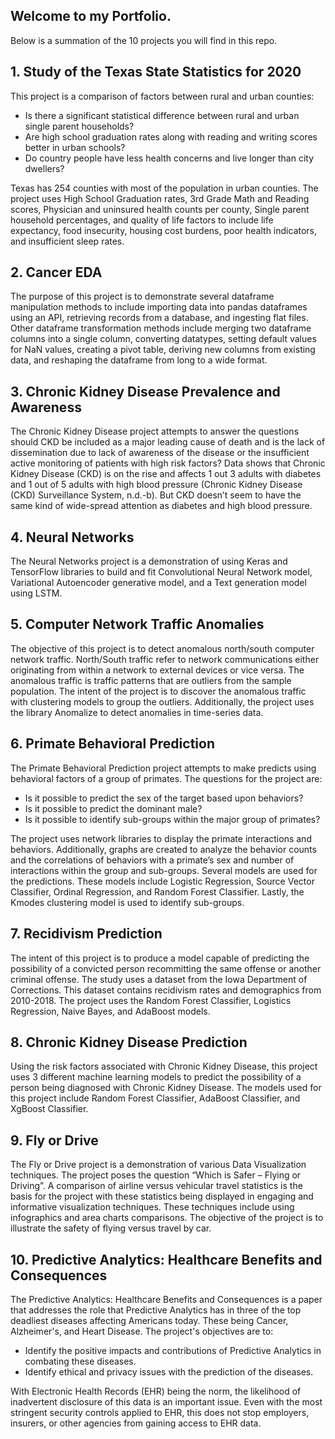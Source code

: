 ## Welcome to my Portfolio.  

Below is a summation of the 10 projects you will find in this repo.


## 1.  Study of the Texas State Statistics for 2020

This project is a comparison of factors between rural and urban counties:

*  Is there a significant statistical difference between rural and urban single parent households?
*  Are high school graduation rates along with reading and writing scores better in urban schools?
*  Do country people have less health concerns and live longer than city dwellers?

Texas has 254 counties with most of the population in urban counties. The project uses High School Graduation rates, 3rd Grade Math and Reading scores, Physician and uninsured health counts per county, Single parent household percentages, and quality of life factors to include life expectancy, food insecurity, housing cost burdens, poor health indicators, and insufficient sleep rates.

## 2. Cancer EDA 

The purpose of this project is to demonstrate several dataframe manipulation methods to include importing data into pandas dataframes using an API, retrieving records from a database, and ingesting flat files. Other dataframe transformation methods include merging two dataframe columns into a single column, converting datatypes, setting default values for NaN values, creating a pivot table, deriving new columns from existing data, and reshaping the dataframe from long to a wide format.

## 3. Chronic Kidney Disease Prevalence and Awareness

The Chronic Kidney Disease project attempts to answer the questions should CKD be included as a major leading cause of death and is the lack of dissemination due to lack of awareness of the disease or the insufficient active monitoring of patients with high risk factors? Data shows that Chronic Kidney Disease (CKD) is on the rise and affects 1 out 3 adults with diabetes and 1 out of 5 adults with high blood pressure (Chronic Kidney Disease (CKD) Surveillance System, n.d.-b).  But CKD doesn’t seem to have the same kind of wide-spread attention as diabetes and high blood pressure.

## 4. Neural Networks

The Neural Networks project is a demonstration of using Keras and TensorFlow libraries to build and fit Convolutional Neural Network model, Variational Autoencoder generative model, and a Text generation model using LSTM.

## 5. Computer Network Traffic Anomalies

The objective of this project is to detect anomalous north/south computer network traffic. North/South traffic refer to network communications either originating from within a network to external devices or vice versa. The anomalous traffic is traffic patterns that are outliers from the sample population. The intent of the project is to discover the anomalous traffic with clustering models to group the outliers. Additionally, the project uses the library Anomalize to detect anomalies in time-series data.

## 6. Primate Behavioral Prediction

The Primate Behavioral Prediction project attempts to make predicts using behavioral factors of a group of primates. The questions for the project are:

* Is it possible to predict the sex of the target based upon behaviors?
* Is it possible to predict the dominant male?
* Is it possible to identify sub-groups within the major group of primates?

The project uses network libraries to display the primate interactions and behaviors. Additionally, graphs are created to analyze the behavior counts and the correlations of behaviors with a primate’s sex and number of interactions within the group and sub-groups. Several models are used for the predictions. These models include Logistic Regression, Source Vector Classifier, Ordinal Regression, and Random Forest Classifier. Lastly, the Kmodes clustering model is used to identify sub-groups.

## 7. Recidivism Prediction

The intent of this project is to produce a model capable of predicting the possibility of a convicted person recommitting the same offense or another criminal offense. The study uses a dataset from the Iowa Department of Corrections. This dataset contains recidivism rates and demographics from 2010-2018. The project uses the Random Forest Classifier, Logistics Regression, Naive Bayes, and AdaBoost models.

## 8. Chronic Kidney Disease Prediction

Using the risk factors associated with Chronic Kidney Disease, this project uses 3 different machine learning models to predict the possibility of a person being diagnosed with Chronic Kidney Disease.  The models used for this project include Random Forest Classifier, AdaBoost Classifier, and XgBoost Classifier. 

## 9. Fly or Drive 

The Fly or Drive project is a demonstration of various Data Visualization techniques. The project poses the question “Which is Safer – Flying or Driving”. A comparison of airline versus vehicular travel statistics is the basis for the project with these statistics being displayed in engaging and informative visualization techniques. These techniques include using infographics and area charts comparisons. The objective of the project is to illustrate the safety of flying versus travel by car.

## 10. Predictive Analytics: Healthcare Benefits and Consequences

The Predictive Analytics: Healthcare Benefits and Consequences is a paper that addresses the role that Predictive Analytics has in three of the top deadliest diseases affecting Americans today.  These being Cancer, Alzheimer's, and Heart Disease. The project's objectives are to:

* Identify the positive impacts and contributions of Predictive Analytics in combating these diseases.
* Identify ethical and privacy issues with the prediction of the diseases.

With Electronic Health Records (EHR) being the norm, the likelihood of inadvertent disclosure of this data is an important issue. Even with the most stringent security controls applied to EHR, this does not stop employers, insurers, or other agencies from gaining access to EHR data. 
